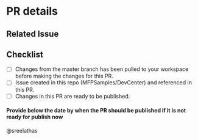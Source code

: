 # PR details

<!--- Provide a general summary of your changes in the Title above -->


## Related Issue

<!--- This project only accepts pull requests related to open issues created in this repo (MFPSamples/DevCenter) -->
<!--- If suggesting a new feature or change, please discuss it in an issue first -->
<!--- Please link to the issue here: -->

## Checklist

<!--- Go over all the following points, and put an `x` in all the boxes that apply. -->
<!--- If you're unsure about any of these, don't hesitate to ask. -->

- [ ] Changes from the master branch has been pulled to your workspace before making the changes for this PR.
- [ ] Issue created in this repo (MFPSamples/DevCenter) and referenced in this PR.
- [ ] Changes in this PR are ready to be published.

#### Provide below the date by when the PR should be published if it is not ready for publish now
<!-- PR will be merged only when you indicate its readiness for publish. -->

@sreelathas

